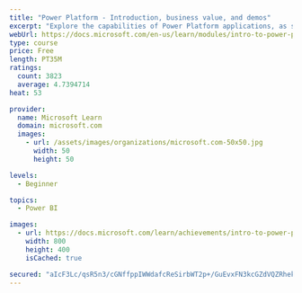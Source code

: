 ```yaml
---
title: "Power Platform - Introduction, business value, and demos"
excerpt: "Explore the capabilities of Power Platform applications, as seen in demonstrations and customer case studies."
webUrl: https://docs.microsoft.com/en-us/learn/modules/intro-to-power-platform-mba/
type: course
price: Free
length: PT35M
ratings:
  count: 3823
  average: 4.7394714
heat: 53

provider:
  name: Microsoft Learn
  domain: microsoft.com
  images:
    - url: /assets/images/organizations/microsoft.com-50x50.jpg
      width: 50
      height: 50

levels:
  - Beginner

topics:
  - Power BI

images:
  - url: https://docs.microsoft.com/learn/achievements/intro-to-power-platform-social.png
    width: 800
    height: 400
    isCached: true

secured: "aIcF3Lc/qsR5n3/cGNffppIWWdafcReSirbWT2p+/GuEvxFN3kcGZdVQZRhekdjjtWZAaF3TIBVphNBpC3saAfMRT0Jtb4F23F589vDSblUy487dAEd27nPJTcsANUVd9I4vkCAxrWiCAvI17l5FTp/Lz221QEvyazRSlZc/n0XGoWIXkv90JNrlQvyju/hT9y68MC7ghldDaLfb7w5b099ZwK+tA5eBpsUFXxPwtOjFyvgnZokyqgfw4D8D8Bb3nKdh2SZ/4hMvuYFwgSwNW+09jh/cjqiG1jW+LrTeX9Xn7SeXKn0XZHDbaZKvY1KYGcH/AuYgT25Vy9Qj3VNp3uVJ2q47/9hLrfD6+qzy+j3zFxZwHWtXxu9XqCvTQmgNGdqaizSm1l5WudJIezRl00IIsXzTOxqOoW/UfXUb6JE=;u1UjufWLyAnqnZnegiNR5Q=="
---
```


